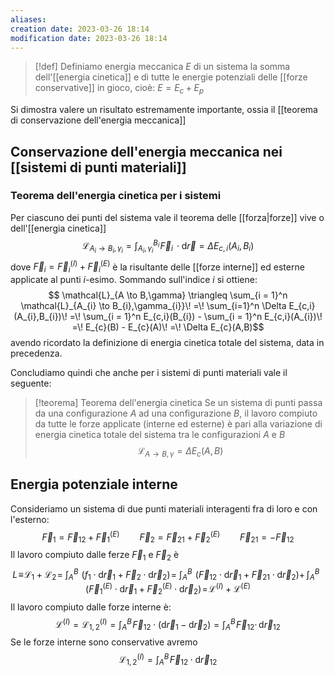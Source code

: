 ```yaml
---
aliases: 
creation date: 2023-03-26 18:14
modification date: 2023-03-26 18:14
---
```


>[!def]
>Definiamo energia meccanica $E$ di un sistema la somma dell'[[energia cinetica]] e di tutte le energie potenziali delle [[forze conservative]] in gioco, cioè: $E = E_{c} + E_{p}$


Si dimostra valere un risultato estremamente importante, ossia il [[teorema di conservazione dell'energia meccanica]]


## Conservazione dell'energia meccanica nei [[sistemi di punti materiali]]

### Teorema dell'energia cinetica per i sistemi
Per ciascuno dei punti del sistema vale il teorema delle [[forza|forze]] vive o dell'[[energia cinetica]]
$$ \mathcal{L}_{A_{i} \to B_{i},\gamma_{i}} = \int _{A_{i},\gamma_{i}}^{B_{i}} \!\vec{F}_{i} \, \cdot\mathrm{d}\vec{r} = \Delta E_{c,i}(A_{i},B_{i}) $$
dove $\vec{F}_{i} = \vec{F}_{i}^{(I)} + \vec{F}_{i}^{(E)}$ è la risultante delle [[forze interne]] ed esterne applicate al punti $i$-esimo. Sommando sull'indice $i$ si ottiene:
$$ \mathcal{L}_{A \to B,\gamma} \triangleq \sum_{i = 1}^n \mathcal{L}_{A_{i} \to B_{i},\gamma_{i}}\! =\! \sum_{i=1}^n \Delta E_{c,i}(A_{i},B_{i})\! =\! \sum_{i = 1}^n E_{c,i}(B_{i}) - \sum_{i = 1}^n E_{c,i}(A_{i})\! =\! E_{c}(B) - E_{c}(A)\! =\! \Delta E_{c}(A,B)$$
avendo ricordato la definizione di energia cinetica totale del sistema, data in precedenza.

Concludiamo quindi che anche per i sistemi di punti materiali vale il seguente:

>[!teorema] Teorema dell'energia cinetica
>Se un sistema di punti passa da una configurazione $A$ ad una configurazione $B$, il lavoro compiuto da tutte le forze applicate (interne ed esterne) è pari alla variazione di energia cinetica totale del sistema tra le configurazioni $A$ e $B$
>$$ \mathcal{L}_{A \to B,\gamma} = \Delta E_{c} (A,B) $$


## Energia potenziale interne
Consideriamo un sistema di due punti materiali interagenti fra di loro e con l'esterno:
$$ \vec{F}_{1} = \vec{F}_{12} + \vec{F}_{1}^{(E)}\qquad \vec{F}_{2} = \vec{F}_{21} + \vec{F}_{2}^{(E)}\qquad \vec{F}_{21} = -\vec{F}_{12} $$
Il lavoro compiuto dalle ferze $\vec{F}_{1}$ e $\vec{F}_{2}$ è
$$ L\! \equiv\! \mathcal{L}_{1} + \mathcal{L}_{2}\! =\!\!\! \int _{A}^B \!\!\!\! (f_{1} \cdot\mathrm{d}\vec{r}_{1} + \vec{F}_{2} \cdot \mathrm{d}\vec{r}_{2}) \!=\!\!\!\int _{A}^B \!\!\!\!(\vec{F}_{12} \cdot \mathrm{d}\vec{r}_{1} + \vec{F}_{21} \cdot \mathrm{d}\vec{r}_{2}) + \!\!\int_{A}^B \!\!\!\!\! (\vec{F}_{1}^{(E)} \cdot \mathrm{d}\vec{r}_{1} + \vec{F}_{2}^{(E)} \cdot \mathrm{d}\vec{r}_{2})\! =\! \mathcal{L}^{(I)} + \mathcal{L}^{(E)}    $$
Il lavoro compiuto dalle forze interne è:
$$\mathcal{L}^{(I)} = \mathcal{L}_{1,2}^{(I)} = \int _{A}^{B} \!\vec{F}_{12} \cdot (\mathrm{d}\vec{r}_{1} - \mathrm{d}\vec{r}_{2}) = \int _{A}^B \!\vec{F}_{12} \cdot \, \mathrm{d}\vec{r}_{12} $$
Se le forze interne sono conservative avremo
$$ \mathcal{L}_{1,2}^{(I)} = \int _{A}^B \!\vec{F}_{12} \cdot \mathrm{d}\vec{r}_{12}   $$